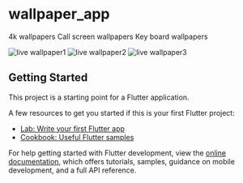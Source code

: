 # wallpaper_app
4k wallpapers 
Call screen wallpapers 
Key board wallpapers


![live wallpaper1](https://github.com/danishali211/Live-Wallpapers-4k-Wallpapers/assets/80570840/5c1c3c3e-9588-4eeb-a520-b0f8b99088c0)
![live wallpaper2](https://github.com/danishali211/Live-Wallpapers-4k-Wallpapers/assets/80570840/bcd8d124-6372-428c-b6dd-3ad5ca7cb7fc)
![live wallpaper3](https://github.com/danishali211/Live-Wallpapers-4k-Wallpapers/assets/80570840/52c8e7ea-2cf7-43ec-b567-6a9ff31efc39)
## Getting Started

This project is a starting point for a Flutter application.

A few resources to get you started if this is your first Flutter project:

- [Lab: Write your first Flutter app](https://docs.flutter.dev/get-started/codelab)
- [Cookbook: Useful Flutter samples](https://docs.flutter.dev/cookbook)

For help getting started with Flutter development, view the
[online documentation](https://docs.flutter.dev/), which offers tutorials,
samples, guidance on mobile development, and a full API reference.
